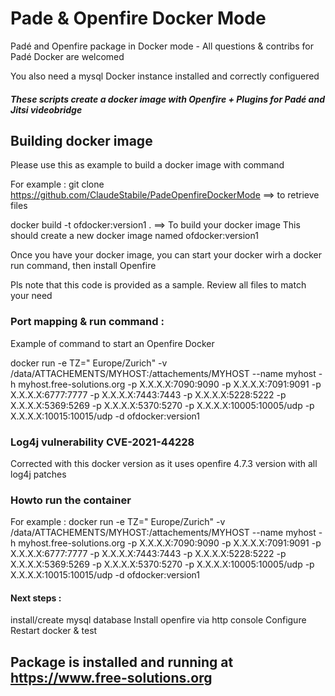 # Pade & Openfire Docker Mode
Padé and Openfire package in Docker mode - All questions &amp; contribs for Padé Docker are welcomed

You also need a mysql Docker instance installed and correctly configuered

##### These scripts create a docker image with Openfire + Plugins for Padé and Jitsi videobridge


## Building docker image 
Please use this as example to build a docker image with command

For example :
git clone https://github.com/ClaudeStabile/PadeOpenfireDockerMode    ==> to retrieve files

docker build -t ofdocker:version1 .  ==> To build your docker image
This should create a new docker image named ofdocker:version1

Once you have your docker image, you can start your docker wirh a docker run command, then install Openfire

Pls note that this code is provided as a sample. Review all files to match your need

### Port mapping & run command :

Example of command to start an Openfire Docker

docker run -e TZ=" Europe/Zurich" -v /data/ATTACHEMENTS/MYHOST:/attachements/MYHOST --name myhost -h myhost.free-solutions.org  -p X.X.X.X:7090:9090 -p X.X.X.X:7091:9091 -p X.X.X.X:6777:7777 -p X.X.X.X:7443:7443 -p X.X.X.X:5228:5222 -p X.X.X.X:5369:5269 -p X.X.X.X:5370:5270 -p X.X.X.X:10005:10005/udp  -p X.X.X.X:10015:10015/udp -d ofdocker:version1

### Log4j vulnerability CVE-2021-44228 ###

Corrected with this docker version as it uses openfire 4.7.3 version with all log4j patches

### Howto run the container 

For example : 
docker run -e TZ=" Europe/Zurich" -v /data/ATTACHEMENTS/MYHOST:/attachements/MYHOST --name myhost -h myhost.free-solutions.org  -p X.X.X.X:7090:9090 -p X.X.X.X:7091:9091 -p X.X.X.X:6777:7777 -p X.X.X.X:7443:7443 -p X.X.X.X:5228:5222 -p X.X.X.X:5369:5269 -p X.X.X.X:5370:5270 -p X.X.X.X:10005:10005/udp  -p X.X.X.X:10015:10015/udp -d ofdocker:version1

#### Next steps : 

install/create mysql database
Install openfire via http console
Configure
Restart docker & test

## Package is installed and running at https://www.free-solutions.org 





